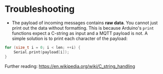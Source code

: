 # Troubleshooting

* The payload of incoming messages contains **raw data**. You cannot just print out the data without formatting. This is because Arduino's `print` functions expect a C-string as input and a MQTT payload is not. A simple solution is to print each character of the payload:

```cpp
for (size_t i = 0; i < len; ++i) {
    Serial.print(payload[i]);
}
```

Further reading: https://en.wikipedia.org/wiki/C_string_handling
